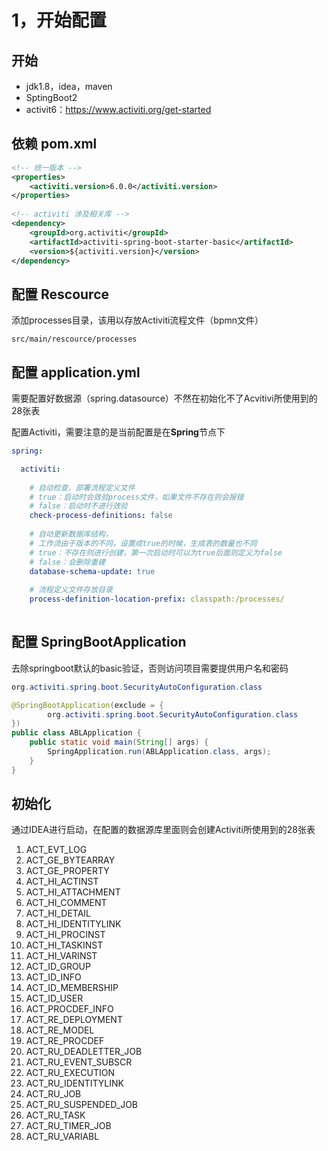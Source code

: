 # 1，开始配置

## 开始

- jdk1.8，idea，maven
- SptingBoot2
- activit6：https://www.activiti.org/get-started

## 依赖 pom.xml

```xml
<!-- 统一版本 -->
<properties>
    <activiti.version>6.0.0</activiti.version>
</properties>
    
<!-- activiti 涉及相关库 -->
<dependency>
    <groupId>org.activiti</groupId>
    <artifactId>activiti-spring-boot-starter-basic</artifactId>
    <version>${activiti.version}</version>
</dependency>
```

## 配置 Rescource

添加processes目录，该用以存放Activiti流程文件（bpmn文件）

```
src/main/rescource/processes
```

## 配置 application.yml

需要配置好数据源（spring.datasource）不然在初始化不了Acvitivi所使用到的28张表

配置Activiti，需要注意的是当前配置是在**Spring**节点下

```yaml
spring:

  activiti:
  
  	# 自动检查、部署流程定义文件
  	# true：启动时会效验process文件，如果文件不存在则会报错
  	# false：启动时不进行效验
    check-process-definitions: false 
    
    # 自动更新数据库结构，
    # 工作流由于版本的不同，设置成true的时候，生成表的数量也不同
    # true：不存在则进行创建，第一次启动时可以为true后面则定义为false
    # false：会删除重建
    database-schema-update: true 
    
    # 流程定义文件存放目录
    process-definition-location-prefix: classpath:/processes/ 
    
```

## 配置 SpringBootApplication

去除springboot默认的basic验证，否则访问项目需要提供用户名和密码

```java
org.activiti.spring.boot.SecurityAutoConfiguration.class
```

```java
@SpringBootApplication(exclude = {
        org.activiti.spring.boot.SecurityAutoConfiguration.class
})
public class ABLApplication {
	public static void main(String[] args) {
		SpringApplication.run(ABLApplication.class, args);
    }
}
```

## 初始化

通过IDEA进行启动，在配置的数据源库里面则会创建Activiti所使用到的28张表

1. ACT_EVT_LOG
1. ACT_GE_BYTEARRAY
1. ACT_GE_PROPERTY
1. ACT_HI_ACTINST
1. ACT_HI_ATTACHMENT
1. ACT_HI_COMMENT
1. ACT_HI_DETAIL
1. ACT_HI_IDENTITYLINK
1. ACT_HI_PROCINST
1. ACT_HI_TASKINST
1. ACT_HI_VARINST
1. ACT_ID_GROUP
1. ACT_ID_INFO
1. ACT_ID_MEMBERSHIP
1. ACT_ID_USER
1. ACT_PROCDEF_INFO
1. ACT_RE_DEPLOYMENT
1. ACT_RE_MODEL
1. ACT_RE_PROCDEF
1. ACT_RU_DEADLETTER_JOB
1. ACT_RU_EVENT_SUBSCR
1. ACT_RU_EXECUTION
1. ACT_RU_IDENTITYLINK
1. ACT_RU_JOB
1. ACT_RU_SUSPENDED_JOB
1. ACT_RU_TASK
1. ACT_RU_TIMER_JOB
1. ACT_RU_VARIABL
